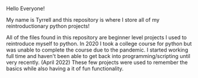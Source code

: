 Hello Everyone!

My name is Tyrrell and this repository is where I store all of my reintroductionary python projects!

All of the files found in this repository are beginner level projects I used to reintroduce myself to python. 
In 2020 I took a college course for python but was unable to complete the course due to the pandemic.
I started working full time and haven't been able to get back into programming/scripting until very recently. (April 2022)
These few projects were used to remember the basics while also having a it of fun functionality.
